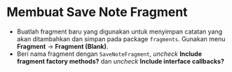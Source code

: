 # Membuat Save Note Fragment

- Buatlah fragment baru yang digunakan untuk menyimpan catatan yang akan
 ditambahkan dan simpan pada package `fragments`. Gunakan menu **Fragment** ->
 **Fragment (Blank)**.
- Beri nama fragment dengan `SaveNoteFragment`, *uncheck* **Include fragment
 factory methods?** dan *uncheck* **Include interface callbacks?**

